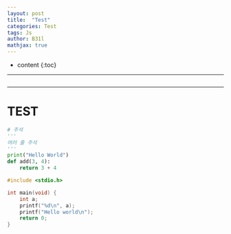 ```yaml
---
layout: post
title:  "Test"
categories: Test
tags: Js
author: B31l
mathjax: true
---
```




* content
{:toc}



---





```python

```


---

# TEST

```python
# 주석
'''
여러 줄 주석
'''
print("Hello World")
def add(3, 4):
    return 3 + 4
```

```c
#include <stdio.h>

int main(void) {
    int a;
    printf("%d\n", a);
    printf("Hello world\n");
    return 0;
}
```

